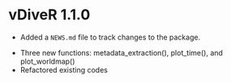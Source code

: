 # vDiveR 1.1.0

* Added a `NEWS.md` file to track changes to the package.

- Three new functions: metadata_extraction(), plot_time(), and plot_worldmap()
- Refactored existing codes

